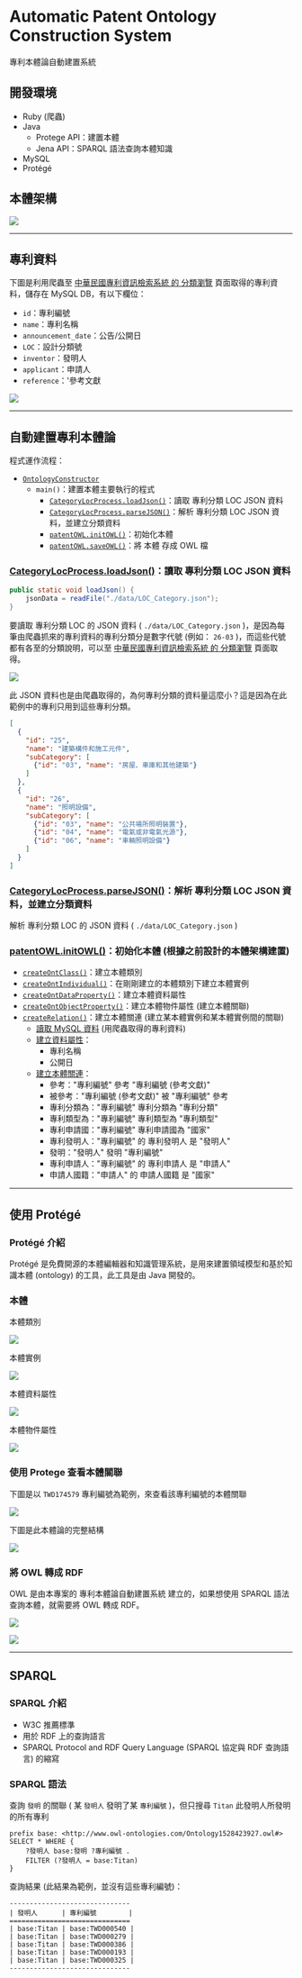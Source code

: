 # Automatic Patent Ontology Construction System
專利本體論自動建置系統

## 開發環境
- Ruby (爬蟲)
- Java
    - Protege API：建置本體
    - Jena API：SPARQL 語法查詢本體知識
- MySQL
- Protégé


## 本體架構

![](screenshot/專利本體架構.png)

---

## 專利資料
下圖是利用爬蟲至 [中華民國專利資訊檢索系統 的 分類瀏覽](http://twpat4.tipo.gov.tw/tipotwoc/tipotwkm) 頁面取得的專利資料，儲存在 MySQL DB，有以下欄位：

- `id`：專利編號
- `name`：專利名稱
- `announcement_date`：公告/公開日
- `LOC`：設計分類號
- `inventor`：發明人
- `applicant`：申請人
- `reference`：'參考文獻

![](screenshot/2018-06-08-11-44-10.png)

---

## 自動建置專利本體論

程式運作流程：

- [`OntologyConstructor`](https://github.com/titangene/Automatic-Patent-Ontology-Construction-System/blob/master/src/ontology/OntologyConstructor.java)
    - `main()`：建置本體主要執行的程式
        - [`CategoryLocProcess.loadJson()`](https://github.com/titangene/Automatic-Patent-Ontology-Construction-System/blob/master/src/ontology/CategoryLocProcess.java#L38)：讀取 專利分類 LOC JSON 資料
        - [`CategoryLocProcess.parseJSON()`](https://github.com/titangene/Automatic-Patent-Ontology-Construction-System/blob/master/src/ontology/CategoryLocProcess.java#L42)：解析 專利分類 LOC JSON 資料，並建立分類資料
        - [`patentOWL.initOWL()`](https://github.com/titangene/Automatic-Patent-Ontology-Construction-System/blob/master/src/ontology/PatentOWL.java#L33)：初始化本體
        - [`patentOWL.saveOWL()`](https://github.com/titangene/Automatic-Patent-Ontology-Construction-System/blob/master/src/ontology/PatentOWL.java#L179)：將 本體 存成 OWL 檔

### [CategoryLocProcess.loadJson()](https://github.com/titangene/Automatic-Patent-Ontology-Construction-System/blob/master/src/ontology/CategoryLocProcess.java#L38)：讀取 專利分類 LOC JSON 資料

```java
public static void loadJson() {
    jsonData = readFile("./data/LOC_Category.json");
}
```

要讀取 專利分類 LOC 的 JSON 資料 ( `./data/LOC_Category.json` )，是因為每筆由爬蟲抓來的專利資料的專利分類分是數字代號 (例如： `26-03` )，而這些代號都有各至的分類說明，可以至 [中華民國專利資訊檢索系統 的 分類瀏覽](http://twpat4.tipo.gov.tw/tipotwoc/tipotwkm) 頁面取得。

![](screenshot/2018-06-08-11-19-29.png)

此 JSON 資料也是由爬蟲取得的，為何專利分類的資料量這麼小？這是因為在此範例中的專利只用到這些專利分類。

```json
[
  {
    "id": "25",
    "name": "建築構件和施工元件",
    "subCategory": [
      {"id": "03", "name": "房屋、車庫和其他建築"}
    ]
  },
  {
    "id": "26",
    "name": "照明設備",
    "subCategory": [
      {"id": "03", "name": "公共場所照明裝置"},
      {"id": "04", "name": "電氣或非電氣光源"},
      {"id": "06", "name": "車輛照明設備"}
    ]
  }
]
```

### [CategoryLocProcess.parseJSON()](https://github.com/titangene/Automatic-Patent-Ontology-Construction-System/blob/master/src/ontology/CategoryLocProcess.java#L42)：解析 專利分類 LOC JSON 資料，並建立分類資料
解析 專利分類 LOC 的 JSON 資料 ( `./data/LOC_Category.json` )

### [patentOWL.initOWL()](https://github.com/titangene/Automatic-Patent-Ontology-Construction-System/blob/master/src/ontology/PatentOWL.java#L33)：初始化本體 (根據之前設計的本體架構建置)
- [`createOntClass()`](https://github.com/titangene/Automatic-Patent-Ontology-Construction-System/blob/master/src/ontology/PatentOWL.java#L49)：建立本體類別
- [`createOntIndividual()`](https://github.com/titangene/Automatic-Patent-Ontology-Construction-System/blob/master/src/ontology/PatentOWL.java#L70)：在剛剛建立的本體類別下建立本體實例
- [`createOntDataProperty()`](https://github.com/titangene/Automatic-Patent-Ontology-Construction-System/blob/master/src/ontology/PatentOWL.java#L82)：建立本體資料屬性
- [`createOntObjectProperty()`](https://github.com/titangene/Automatic-Patent-Ontology-Construction-System/blob/master/src/ontology/PatentOWL.java#L88)：建立本體物件屬性 (建立本體關聯)
- [`createRelation()`](https://github.com/titangene/Automatic-Patent-Ontology-Construction-System/blob/master/src/ontology/PatentOWL.java#L144)：建立本體關連 (建立某本體實例和某本體實例間的關聯)
    - [讀取 MySQL 資料](https://github.com/titangene/Automatic-Patent-Ontology-Construction-System/blob/master/src/jdbc/DBOperations.java) (用爬蟲取得的專利資料)
    - [建立資料屬性](https://github.com/titangene/Automatic-Patent-Ontology-Construction-System/blob/master/src/ontology/PatentOWL.java#L172)：
        - 專利名稱
        - 公開日
    - [建立本體關連](https://github.com/titangene/Automatic-Patent-Ontology-Construction-System/blob/master/src/ontology/owl/Relation.java)：
        - 參考："專利編號" 參考 "專利編號 (參考文獻)"
        - 被參考："專利編號 (參考文獻)" 被 "專利編號" 參考
        - 專利分類為："專利編號" 專利分類為 "專利分類"
        - 專利類型為："專利編號" 專利類型為 "專利類型"
        - 專利申請國："專利編號" 專利申請國為 "國家"
        - 專利發明人："專利編號" 的 專利發明人 是 "發明人"
        - 發明："發明人" 發明 "專利編號"
        - 專利申請人："專利編號" 的 專利申請人 是 "申請人"
        - 申請人國籍："申請人" 的 申請人國籍 是 "國家"

---

## 使用 Protégé
### Protégé 介紹
Protégé 是免費開源的本體編輯器和知識管理系統，是用來建置領域模型和基於知識本體 (ontology) 的工具，此工具是由 Java 開發的。

### 本體
本體類別

![](screenshot/2018-06-08_14-17-34_456.png)

本體實例

![](screenshot/2018-06-08_14-18-03_080.png)

本體資料屬性

![](screenshot/2018-06-08_14-18-29_230.png)

本體物件屬性

![](screenshot/2018-06-08_14-18-17_765.png)


### 使用 Protege 查看本體關聯
下圖是以 `TWD174579` 專利編號為範例，來查看該專利編號的本體關聯

![](screenshot/2018-06-07_11-16-12_211.png)

下圖是此本體論的完整結構

![](screenshot/2018-06-08_10-47-14_532.png)

### 將 OWL 轉成 RDF
OWL 是由本專案的 專利本體論自動建置系統 建立的，如果想使用 SPARQL 語法查詢本體，就需要將 OWL 轉成 RDF。 

![](screenshot/2018-06-08-16-16-05.png)

![](screenshot/2018-06-08-16-16-23.png)

---

## SPARQL
### SPARQL 介紹
- W3C 推薦標準
- 用於 RDF 上的查詢語言
- SPARQL Protocol and RDF Query Language (SPARQL 協定與 RDF 查詢語言) 的縮寫

### SPARQL 語法

查詢 `發明` 的關聯 ( 某 `發明人` 發明了某 `專利編號` )，但只搜尋 `Titan` 此發明人所發明的所有專利

```
prefix base: <http://www.owl-ontologies.com/Ontology1528423927.owl#>
SELECT * WHERE {
    ?發明人 base:發明 ?專利編號 .
    FILTER (?發明人 = base:Titan)
}
```

查詢結果 (此結果為範例，並沒有這些專利編號)：

```
------------------------------
| 發明人      | 專利編號        |
==============================
| base:Titan | base:TWD000540 |
| base:Titan | base:TWD000279 |
| base:Titan | base:TWD000386 |
| base:Titan | base:TWD000193 |
| base:Titan | base:TWD000325 |
------------------------------
```